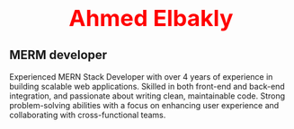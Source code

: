 <h1
  style="
    color: #ff0000;
    font-size: 2.5rem;
    font-weight: bold;
    text-align: center;
    margin: 20px 0;
  "
>
  Ahmed Elbakly
</h1>
<h2>
  MERM developer
</h2>
<p>
  Experienced MERN Stack Developer with over 4 years of experience in building scalable web applications. Skilled in both front-end and back-end integration, and passionate about writing clean, maintainable code. Strong problem-solving abilities with a focus on enhancing user experience and collaborating with cross-functional teams.
</p>



